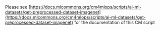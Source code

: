 Please see [https://docs.mlcommons.org/cm4mlops/scripts/ai-ml-datasets/get-preprocessed-dataset-imagenet](https://docs.mlcommons.org/cm4mlops/scripts/ai-ml-datasets/get-preprocessed-dataset-imagenet) for the documentation of this CM script
